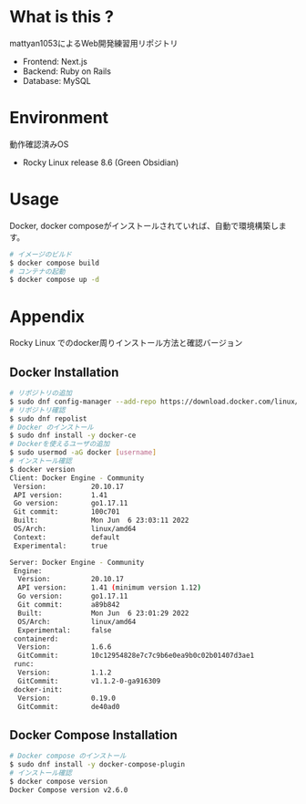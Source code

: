 # What is this ?

mattyan1053によるWeb開発練習用リポジトリ
- Frontend: Next.js
- Backend: Ruby on Rails
- Database: MySQL

# Environment
動作確認済みOS
- Rocky Linux release 8.6 (Green Obsidian)

# Usage
Docker, docker composeがインストールされていれば、自動で環境構築します。

```sh
# イメージのビルド
$ docker compose build
# コンテナの起動
$ docker compose up -d
```

# Appendix
Rocky Linux でのdocker周りインストール方法と確認バージョン
## Docker Installation
```sh
# リポジトリの追加
$ sudo dnf config-manager --add-repo https://download.docker.com/linux/centos/docker-ce.repo
# リポジトリ確認
$ sudo dnf repolist
# Docker のインストール
$ sudo dnf install -y docker-ce
# Dockerを使えるユーザの追加
$ sudo usermod -aG docker [username]
# インストール確認
$ docker version
Client: Docker Engine - Community
 Version:           20.10.17
 API version:       1.41
 Go version:        go1.17.11
 Git commit:        100c701
 Built:             Mon Jun  6 23:03:11 2022
 OS/Arch:           linux/amd64
 Context:           default
 Experimental:      true

Server: Docker Engine - Community
 Engine:
  Version:          20.10.17
  API version:      1.41 (minimum version 1.12)
  Go version:       go1.17.11
  Git commit:       a89b842
  Built:            Mon Jun  6 23:01:29 2022
  OS/Arch:          linux/amd64
  Experimental:     false
 containerd:
  Version:          1.6.6
  GitCommit:        10c12954828e7c7c9b6e0ea9b0c02b01407d3ae1
 runc:
  Version:          1.1.2
  GitCommit:        v1.1.2-0-ga916309
 docker-init:
  Version:          0.19.0
  GitCommit:        de40ad0
```

## Docker Compose Installation
```sh
# Docker compose のインストール
$ sudo dnf install -y docker-compose-plugin
# インストール確認
$ docker compose version
Docker Compose version v2.6.0
```
